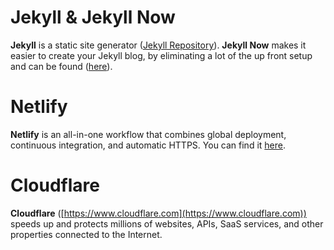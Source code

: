 # Jekyll & Jekyll Now

**Jekyll** is a static site generator ([Jekyll Repository](https://github.com/jekyll/jekyll)). **Jekyll Now** makes it easier to create your Jekyll blog, by eliminating a lot of the up front setup and can be found ([here](https://github.com/barryclark/jekyll-now)).

# Netlify

**Netlify** is an all-in-one workflow that combines global deployment, continuous integration, and automatic HTTPS. You can find it [here](https://www.netlify.com).

# Cloudflare

**Cloudflare** ([https://www.cloudflare.com](https://www.cloudflare.com)) speeds up and protects millions of websites, APIs, SaaS services, and other properties connected to the Internet.
